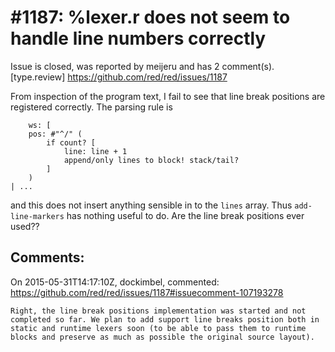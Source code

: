 
#1187: %lexer.r does not seem to handle line numbers correctly
================================================================================
Issue is closed, was reported by meijeru and has 2 comment(s).
[type.review]
<https://github.com/red/red/issues/1187>

From inspection of the program text, I fail to see that line break positions are registered correctly.
The parsing rule is

```
    ws: [
    pos: #"^/" (
        if count? [
            line: line + 1 
            append/only lines to block! stack/tail?
        ]
    )
| ...
```

and this does not insert anything sensible in to the `lines` array. Thus `add-line-markers` has nothing useful to do. Are the line break positions ever used??



Comments:
--------------------------------------------------------------------------------

On 2015-05-31T14:17:10Z, dockimbel, commented:
<https://github.com/red/red/issues/1187#issuecomment-107193278>

    Right, the line break positions implementation was started and not completed so far. We plan to add support line breaks position both in static and runtime lexers soon (to be able to pass them to runtime blocks and preserve as much as possible the original source layout).

